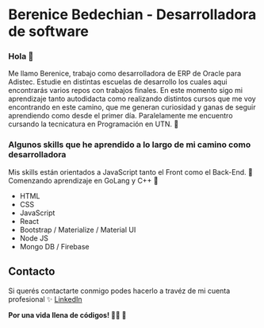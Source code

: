 # Berenice Bedechian - Desarrolladora de software
### Hola 👋
Me llamo Berenice, trabajo como desarrolladora de ERP de Oracle para Adistec. 
Estudie en distintas escuelas de desarrollo los cuales aqui encontrarás varios repos con trabajos finales. En este momento sigo mi aprendizaje tanto autodidacta como realizando distintos cursos que me voy encontrando en este camino, que me generan curiosidad y ganas de seguir aprendiendo como desde el primer día. Paralelamente me encuentro cursando la tecnicatura en Programación en UTN. 🧠

### Algunos skills que he aprendido a lo largo de mi camino como desarrolladora
Mis skills están orientados a JavaScript tanto el Front como el Back-End. 💖
Comenzando aprendizaje en GoLang y C++ 💪

- HTML                                       
- CSS
- JavaScript
- React
- Bootstrap / Materialize / Material UI
- Node JS
- Mongo DB / Firebase

## Contacto

Si querés contactarte conmigo podes hacerlo a travéz de mi cuenta profesional ✨ [LinkedIn](https://www.linkedin.com/in/berenice-bedehcian/) 

**Por una vida llena de códigos! 👩‍💻 🥂**
